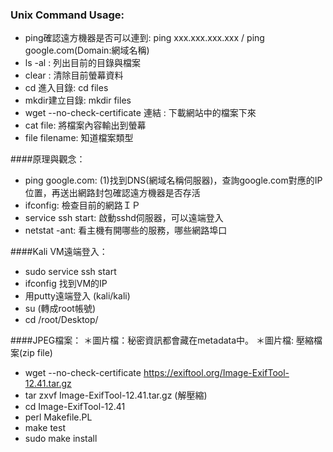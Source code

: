 ### Unix Command Usage:

* ping確認遠方機器是否可以連到: ping xxx.xxx.xxx.xxx / ping google.com(Domain:網域名稱) 
* ls -al : 列出目前的目錄與檔案
* clear : 清除目前螢幕資料
* cd 進入目錄: cd files
* mkdir建立目錄: mkdir files
* wget --no-check-certificate 連結 : 下載網站中的檔案下來
* cat file: 將檔案內容輸出到螢幕
* file filename: 知道檔案類型

####原理與觀念：
* ping google.com: (1)找到DNS(網域名稱伺服器)，查詢google.com對應的IP位置，再送出網路封包確認遠方機器是否存活
* ifconfig: 檢查目前的網路ＩＰ
* service ssh start: 啟動sshd伺服器，可以遠端登入
* netstat -ant: 看主機有開哪些的服務，哪些網路埠口

####Kali VM遠端登入：
* sudo service ssh start
* ifconfig 找到VM的IP
* 用putty遠端登入 (kali/kali)
* su (轉成root帳號)
* cd /root/Desktop/


####JPEG檔案：
＊圖片檔：秘密資訊都會藏在metadata中。
＊圖片檔: 壓縮檔案(zip file)
* wget --no-check-certificate https://exiftool.org/Image-ExifTool-12.41.tar.gz
* tar zxvf Image-ExifTool-12.41.tar.gz (解壓縮)
* cd Image-ExifTool-12.41
* perl Makefile.PL
* make test
* sudo make install
